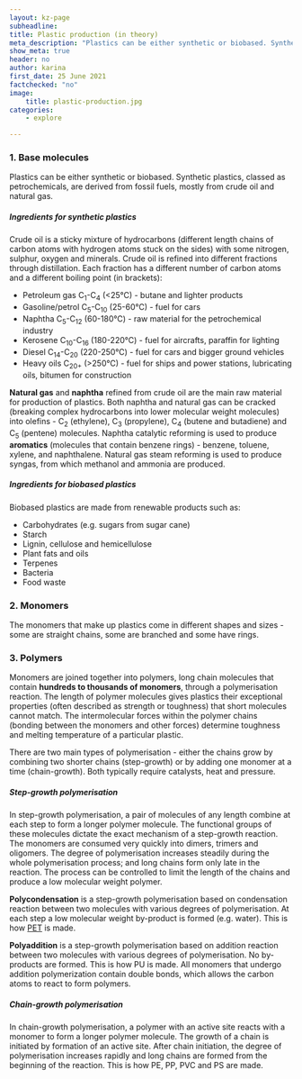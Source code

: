 ```yaml
---
layout: kz-page
subheadline:
title: Plastic production (in theory)
meta_description: "Plastics can be either synthetic or biobased. Synthetic plastics, classed as petrochemicals, are derived from fossil fuels, mostly from crude oil and natural gas."
show_meta: true
header: no
author: karina
first_date: 25 June 2021
factchecked: "no"
image:
    title: plastic-production.jpg
categories:
    - explore

---
```



### <a name="base-molecules"></a>  1. Base molecules

Plastics can be either synthetic or biobased. 
Synthetic plastics, classed as petrochemicals, are derived from fossil fuels, mostly from crude oil and natural gas.

##### Ingredients for synthetic plastics

Crude oil is a sticky mixture of hydrocarbons (different length chains of carbon atoms with hydrogen atoms stuck on the sides) with some nitrogen, sulphur, oxygen and minerals.
Crude oil is refined into different fractions through distillation.
Each fraction has a different number of carbon atoms and a different boiling point (in brackets):
* Petroleum gas C<sub>1</sub>-C<sub>4</sub> (<25&#8451;) - butane and lighter products
* Gasoline/petrol C<sub>5</sub>-C<sub>10</sub> (25-60&#8451;) - fuel for cars
* Naphtha C<sub>5</sub>-C<sub>12</sub> (60-180&#8451;) - raw material for the petrochemical industry
* Kerosene C<sub>10</sub>-C<sub>16</sub> (180-220&#8451;) - fuel for aircrafts, paraffin for lighting
* Diesel C<sub>14</sub>-C<sub>20</sub> (220-250&#8451;) - fuel for cars and bigger ground vehicles
* Heavy oils C<sub>20+</sub> (>250&#8451;) - fuel for ships and power stations, lubricating oils, bitumen for construction

**Natural gas** and **naphtha** refined from crude oil are the main raw material for production of plastics.
Both naphtha and natural gas can be cracked (breaking complex hydrocarbons into lower molecular weight molecules) into olefins - C<sub>2</sub> (ethylene), C<sub>3</sub> (propylene), C<sub>4</sub> (butene and butadiene) and C<sub>5</sub> (pentene) molecules. 
Naphtha catalytic reforming is used to produce **aromatics** (molecules that contain benzene rings) - benzene, toluene, xylene, and naphthalene. 
Natural gas steam reforming is used to produce syngas, from which methanol and ammonia are produced.





##### Ingredients for biobased plastics

Biobased plastics are made from renewable products such as:
* Carbohydrates (e.g. sugars from sugar cane)
* Starch
* Lignin, cellulose and hemicellulose
* Plant fats and oils
* Terpenes
* Bacteria 
* Food waste




### 2. Monomers

The monomers that make up plastics come in different shapes and sizes - some are straight chains, some are branched and some have rings. 



### 3. Polymers

Monomers are joined together into polymers, long chain molecules that contain **hundreds to thousands of monomers**, through a polymerisation reaction.
The length of polymer molecules gives plastics their exceptional properties (often described as strength or toughness) that short molecules cannot match.
The intermolecular forces within the polymer chains (bonding between the monomers and other forces) determine toughness and melting temperature of a particular plastic.

There are two main types of polymerisation - either the chains grow by combining two shorter chains (step-growth) or by adding one monomer at a time (chain-growth).
Both typically require catalysts, heat and pressure.


##### <a name="step-growth"></a> Step-growth polymerisation

In step-growth polymerisation, a pair of molecules of any length combine at each step to form a longer polymer molecule.
The functional groups of these molecules dictate the exact mechanism of a step-growth reaction.
The monomers are consumed very quickly into dimers, trimers and oligomers.
The degree of polymerisation increases steadily during the whole polymerisation process; and long chains form only late in the reaction.
The process can be controlled to limit the length of the chains and produce a low molecular weight polymer.

**Polycondensation** is a step-growth polymerisation based on condensation reaction between two molecules with various degrees of polymerisation. 
At each step a low molecular weight by-product is formed (e.g. water).
This is how [PET][1] is made. 

**Polyaddition** is a step-growth polymerisation based on addition reaction between two molecules with various degrees of polymerisation.
No by-products are formed.
This is how PU is made. 
All monomers that undergo addition polymerization contain double bonds, which allows the carbon atoms to react to form polymers.


##### Chain-growth polymerisation

In chain-growth polymerisation, a polymer with an active site reacts with a monomer to form a longer polymer molecule.
The growth of a chain is initiated by formation of an active site.
After chain initiation, the degree of polymerisation increases rapidly and long chains are formed from the beginning of the reaction.
This is how PE, PP, PVC and PS are made.


[1]: /explore/pet/